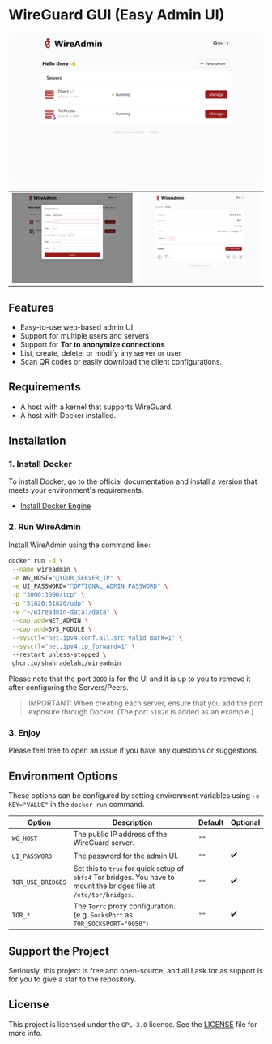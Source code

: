 # WireGuard GUI (Easy Admin UI)

![Screenshot](assets/screenshot-1.png)

|                                                                                            |                                                                                            |
|:------------------------------------------------------------------------------------------:|:------------------------------------------------------------------------------------------:| 
| <img src="assets/screenshot-2.png" alt="screenshot" style="width:100%;max-height:300px;"/> | <img src="assets/screenshot-3.png" alt="screenshot" style="width:100%;max-height:300px;"/> |

## Features

- Easy-to-use web-based admin UI
- Support for multiple users and servers
- Support for **Tor to anonymize connections**
- List, create, delete, or modify any server or user
- Scan QR codes or easily download the client configurations.

## Requirements

* A host with a kernel that supports WireGuard.
* A host with Docker installed.

## Installation

### 1. Install Docker

To install Docker, go to the official documentation and install a version that meets your environment's requirements.

- [Install Docker Engine](https://docs.docker.com/engine/install/)

### 2. Run WireAdmin

Install WireAdmin using the command line:

```bash
docker run -d \
 --name wireadmin \
 -e WG_HOST="🚨YOUR_SERVER_IP" \
 -e UI_PASSWORD="🔐OPTIONAL_ADMIN_PASSWORD" \
 -p "3000:3000/tcp" \
 -p "51820:51820/udp" \
 -v "~/wireadmin-data:/data" \
 --cap-add=NET_ADMIN \
 --cap-add=SYS_MODULE \
 --sysctl="net.ipv4.conf.all.src_valid_mark=1" \
 --sysctl="net.ipv4.ip_forward=1" \ 
 --restart unless-stopped \
 ghcr.io/shahradelahi/wireadmin
```

Please note that the port `3000` is for the UI and it is up to you to remove it after configuring the Servers/Peers.

> IMPORTANT: When creating each server, ensure that you add the port exposure through Docker. (The port `51820` is added
> as an example.)

### 3. Enjoy

Please feel free to open an issue if you have any questions or suggestions.

## Environment Options

These options can be configured by setting environment variables using `-e KEY="VALUE"` in the `docker run` command.

| Option            | Description                                                                                                          | Default | Optional |
|-------------------|----------------------------------------------------------------------------------------------------------------------|---------|----------|
| `WG_HOST`         | The public IP address of the WireGuard server.                                                                       | `""`    |          |
| `UI_PASSWORD`     | The password for the admin UI.                                                                                       | `""`    | ✔️       |
| `TOR_USE_BRIDGES` | Set this to `true` for quick setup of `obfs4` Tor bridges. You have to mount the bridges file at `/etc/tor/bridges`. | `""`    | ✔️       |
| `TOR_*`           | The `Torrc` proxy configuration. (e.g. `SocksPort` as `TOR_SOCKSPORT="9050"`)                                        | `""`    | ✔️       |

## Support the Project

Seriously, this project is free and open-source, and all I ask for as support is for you to give a star to the
repository.

## License

This project is licensed under the `GPL-3.0` license. See the [LICENSE](LICENSE) file for more info.
